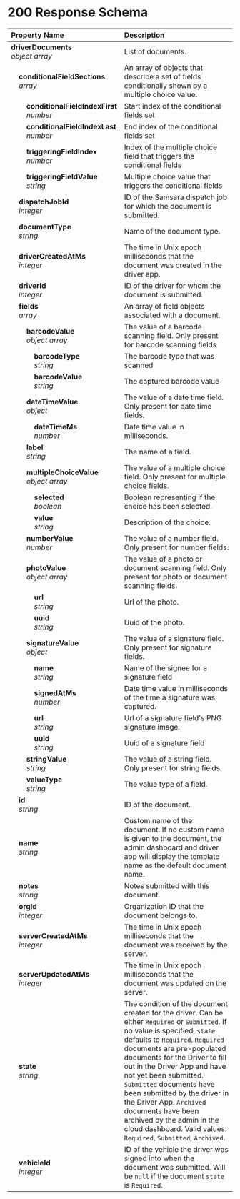 # 200 Response Schema
| Property Name | Description |
| :------------ | :---------- |
| **driverDocuments**<br/>_object array_ | List of documents. |
| **&nbsp;&nbsp;&nbsp;&nbsp;conditionalFieldSections**<br/>_&nbsp;&nbsp;&nbsp;&nbsp;array_ | An array of objects that describe a set of fields conditionally shown by a multiple choice value. |
| **&nbsp;&nbsp;&nbsp;&nbsp;&nbsp;&nbsp;&nbsp;&nbsp;conditionalFieldIndexFirst**<br/>_&nbsp;&nbsp;&nbsp;&nbsp;&nbsp;&nbsp;&nbsp;&nbsp;number_ | Start index of the conditional fields set |
| **&nbsp;&nbsp;&nbsp;&nbsp;&nbsp;&nbsp;&nbsp;&nbsp;conditionalFieldIndexLast**<br/>_&nbsp;&nbsp;&nbsp;&nbsp;&nbsp;&nbsp;&nbsp;&nbsp;number_ | End index of the conditional fields set |
| **&nbsp;&nbsp;&nbsp;&nbsp;&nbsp;&nbsp;&nbsp;&nbsp;triggeringFieldIndex**<br/>_&nbsp;&nbsp;&nbsp;&nbsp;&nbsp;&nbsp;&nbsp;&nbsp;number_ | Index of the multiple choice field that triggers the conditional fields |
| **&nbsp;&nbsp;&nbsp;&nbsp;&nbsp;&nbsp;&nbsp;&nbsp;triggeringFieldValue**<br/>_&nbsp;&nbsp;&nbsp;&nbsp;&nbsp;&nbsp;&nbsp;&nbsp;string_ | Multiple choice value that triggers the conditional fields |
| **&nbsp;&nbsp;&nbsp;&nbsp;dispatchJobId**<br/>_&nbsp;&nbsp;&nbsp;&nbsp;integer_ | ID of the Samsara dispatch job for which the document is submitted. |
| **&nbsp;&nbsp;&nbsp;&nbsp;documentType**<br/>_&nbsp;&nbsp;&nbsp;&nbsp;string_ | Name of the document type. |
| **&nbsp;&nbsp;&nbsp;&nbsp;driverCreatedAtMs**<br/>_&nbsp;&nbsp;&nbsp;&nbsp;integer_ | The time in Unix epoch milliseconds that the document was created in the driver app. |
| **&nbsp;&nbsp;&nbsp;&nbsp;driverId**<br/>_&nbsp;&nbsp;&nbsp;&nbsp;integer_ | ID of the driver for whom the document is submitted. |
| **&nbsp;&nbsp;&nbsp;&nbsp;fields**<br/>_&nbsp;&nbsp;&nbsp;&nbsp;array_ | An array of field objects associated with a document. |
| **&nbsp;&nbsp;&nbsp;&nbsp;&nbsp;&nbsp;&nbsp;&nbsp;barcodeValue**<br/>_&nbsp;&nbsp;&nbsp;&nbsp;&nbsp;&nbsp;&nbsp;&nbsp;object array_ | The value of a barcode scanning field. Only present for barcode scanning fields |
| **&nbsp;&nbsp;&nbsp;&nbsp;&nbsp;&nbsp;&nbsp;&nbsp;&nbsp;&nbsp;&nbsp;&nbsp;barcodeType**<br/>_&nbsp;&nbsp;&nbsp;&nbsp;&nbsp;&nbsp;&nbsp;&nbsp;&nbsp;&nbsp;&nbsp;&nbsp;string_ | The barcode type that was scanned |
| **&nbsp;&nbsp;&nbsp;&nbsp;&nbsp;&nbsp;&nbsp;&nbsp;&nbsp;&nbsp;&nbsp;&nbsp;barcodeValue**<br/>_&nbsp;&nbsp;&nbsp;&nbsp;&nbsp;&nbsp;&nbsp;&nbsp;&nbsp;&nbsp;&nbsp;&nbsp;string_ | The captured barcode value |
| **&nbsp;&nbsp;&nbsp;&nbsp;&nbsp;&nbsp;&nbsp;&nbsp;dateTimeValue**<br/>_&nbsp;&nbsp;&nbsp;&nbsp;&nbsp;&nbsp;&nbsp;&nbsp;object_ | The value of a date time field. Only present for date time fields. |
| **&nbsp;&nbsp;&nbsp;&nbsp;&nbsp;&nbsp;&nbsp;&nbsp;&nbsp;&nbsp;&nbsp;&nbsp;dateTimeMs**<br/>_&nbsp;&nbsp;&nbsp;&nbsp;&nbsp;&nbsp;&nbsp;&nbsp;&nbsp;&nbsp;&nbsp;&nbsp;number_ | Date time value in milliseconds. |
| **&nbsp;&nbsp;&nbsp;&nbsp;&nbsp;&nbsp;&nbsp;&nbsp;label**<br/>_&nbsp;&nbsp;&nbsp;&nbsp;&nbsp;&nbsp;&nbsp;&nbsp;string_ | The name of a field. |
| **&nbsp;&nbsp;&nbsp;&nbsp;&nbsp;&nbsp;&nbsp;&nbsp;multipleChoiceValue**<br/>_&nbsp;&nbsp;&nbsp;&nbsp;&nbsp;&nbsp;&nbsp;&nbsp;object array_ | The value of a multiple choice field. Only present for multiple choice fields. |
| **&nbsp;&nbsp;&nbsp;&nbsp;&nbsp;&nbsp;&nbsp;&nbsp;&nbsp;&nbsp;&nbsp;&nbsp;selected**<br/>_&nbsp;&nbsp;&nbsp;&nbsp;&nbsp;&nbsp;&nbsp;&nbsp;&nbsp;&nbsp;&nbsp;&nbsp;boolean_ | Boolean representing if the choice has been selected. |
| **&nbsp;&nbsp;&nbsp;&nbsp;&nbsp;&nbsp;&nbsp;&nbsp;&nbsp;&nbsp;&nbsp;&nbsp;value**<br/>_&nbsp;&nbsp;&nbsp;&nbsp;&nbsp;&nbsp;&nbsp;&nbsp;&nbsp;&nbsp;&nbsp;&nbsp;string_ | Description of the choice. |
| **&nbsp;&nbsp;&nbsp;&nbsp;&nbsp;&nbsp;&nbsp;&nbsp;numberValue**<br/>_&nbsp;&nbsp;&nbsp;&nbsp;&nbsp;&nbsp;&nbsp;&nbsp;number_ | The value of a number field. Only present for number fields. |
| **&nbsp;&nbsp;&nbsp;&nbsp;&nbsp;&nbsp;&nbsp;&nbsp;photoValue**<br/>_&nbsp;&nbsp;&nbsp;&nbsp;&nbsp;&nbsp;&nbsp;&nbsp;object array_ | The value of a photo or document scanning field. Only present for photo or document scanning fields. |
| **&nbsp;&nbsp;&nbsp;&nbsp;&nbsp;&nbsp;&nbsp;&nbsp;&nbsp;&nbsp;&nbsp;&nbsp;url**<br/>_&nbsp;&nbsp;&nbsp;&nbsp;&nbsp;&nbsp;&nbsp;&nbsp;&nbsp;&nbsp;&nbsp;&nbsp;string_ | Url of the photo. |
| **&nbsp;&nbsp;&nbsp;&nbsp;&nbsp;&nbsp;&nbsp;&nbsp;&nbsp;&nbsp;&nbsp;&nbsp;uuid**<br/>_&nbsp;&nbsp;&nbsp;&nbsp;&nbsp;&nbsp;&nbsp;&nbsp;&nbsp;&nbsp;&nbsp;&nbsp;string_ | Uuid of the photo. |
| **&nbsp;&nbsp;&nbsp;&nbsp;&nbsp;&nbsp;&nbsp;&nbsp;signatureValue**<br/>_&nbsp;&nbsp;&nbsp;&nbsp;&nbsp;&nbsp;&nbsp;&nbsp;object_ | The value of a signature field. Only present for signature fields. |
| **&nbsp;&nbsp;&nbsp;&nbsp;&nbsp;&nbsp;&nbsp;&nbsp;&nbsp;&nbsp;&nbsp;&nbsp;name**<br/>_&nbsp;&nbsp;&nbsp;&nbsp;&nbsp;&nbsp;&nbsp;&nbsp;&nbsp;&nbsp;&nbsp;&nbsp;string_ | Name of the signee for a signature field |
| **&nbsp;&nbsp;&nbsp;&nbsp;&nbsp;&nbsp;&nbsp;&nbsp;&nbsp;&nbsp;&nbsp;&nbsp;signedAtMs**<br/>_&nbsp;&nbsp;&nbsp;&nbsp;&nbsp;&nbsp;&nbsp;&nbsp;&nbsp;&nbsp;&nbsp;&nbsp;number_ | Date time value in milliseconds of the time a signature was captured. |
| **&nbsp;&nbsp;&nbsp;&nbsp;&nbsp;&nbsp;&nbsp;&nbsp;&nbsp;&nbsp;&nbsp;&nbsp;url**<br/>_&nbsp;&nbsp;&nbsp;&nbsp;&nbsp;&nbsp;&nbsp;&nbsp;&nbsp;&nbsp;&nbsp;&nbsp;string_ | Url of a signature field's PNG signature image. |
| **&nbsp;&nbsp;&nbsp;&nbsp;&nbsp;&nbsp;&nbsp;&nbsp;&nbsp;&nbsp;&nbsp;&nbsp;uuid**<br/>_&nbsp;&nbsp;&nbsp;&nbsp;&nbsp;&nbsp;&nbsp;&nbsp;&nbsp;&nbsp;&nbsp;&nbsp;string_ | Uuid of a signature field |
| **&nbsp;&nbsp;&nbsp;&nbsp;&nbsp;&nbsp;&nbsp;&nbsp;stringValue**<br/>_&nbsp;&nbsp;&nbsp;&nbsp;&nbsp;&nbsp;&nbsp;&nbsp;string_ | The value of a string field. Only present for string fields. |
| **&nbsp;&nbsp;&nbsp;&nbsp;&nbsp;&nbsp;&nbsp;&nbsp;valueType**<br/>_&nbsp;&nbsp;&nbsp;&nbsp;&nbsp;&nbsp;&nbsp;&nbsp;string_ | The value type of a field. |
| **&nbsp;&nbsp;&nbsp;&nbsp;id**<br/>_&nbsp;&nbsp;&nbsp;&nbsp;string_ | ID of the document. |
| **&nbsp;&nbsp;&nbsp;&nbsp;name**<br/>_&nbsp;&nbsp;&nbsp;&nbsp;string_ | Custom name of the document. If no custom name is given to the document, the admin dashboard and driver app will display the template name as the default document name. |
| **&nbsp;&nbsp;&nbsp;&nbsp;notes**<br/>_&nbsp;&nbsp;&nbsp;&nbsp;string_ | Notes submitted with this document. |
| **&nbsp;&nbsp;&nbsp;&nbsp;orgId**<br/>_&nbsp;&nbsp;&nbsp;&nbsp;integer_ | Organization ID that the document belongs to. |
| **&nbsp;&nbsp;&nbsp;&nbsp;serverCreatedAtMs**<br/>_&nbsp;&nbsp;&nbsp;&nbsp;integer_ | The time in Unix epoch milliseconds that the document was received by the server. |
| **&nbsp;&nbsp;&nbsp;&nbsp;serverUpdatedAtMs**<br/>_&nbsp;&nbsp;&nbsp;&nbsp;integer_ | The time in Unix epoch milliseconds that the document was updated on the server. |
| **&nbsp;&nbsp;&nbsp;&nbsp;state**<br/>_&nbsp;&nbsp;&nbsp;&nbsp;string_ | The condition of the document created for the driver. Can be either `Required` or `Submitted`. If no value is specified, `state` defaults to `Required`. `Required` documents are pre-populated documents for the Driver to fill out in the Driver App and have not yet been submitted. `Submitted` documents have been submitted by the driver in the Driver App. `Archived` documents have been archived by the admin in the cloud dashboard. Valid values: `Required`, `Submitted`, `Archived`. |
| **&nbsp;&nbsp;&nbsp;&nbsp;vehicleId**<br/>_&nbsp;&nbsp;&nbsp;&nbsp;integer_ | ID of the vehicle the driver was signed into when the document was submitted. Will be `null` if the document `state` is `Required`. |
